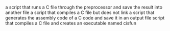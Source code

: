  a script that runs a C file through the preprocessor and save the result into another file
a script that compiles a C file but does not link
a script that generates the assembly code of a C code and save it in an output file
script that compiles a C file and creates an executable named cisfun
